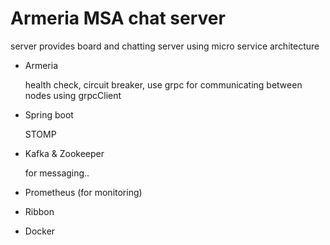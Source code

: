 # Armeria MSA chat server 
 server provides board and chatting server using micro service architecture
 
 
- Armeria
  
  health check, circuit breaker, use grpc for communicating between nodes using grpcClient 
  
- Spring boot 

  STOMP
  
- Kafka & Zookeeper

  for messaging.. 
  
- Prometheus (for monitoring)
- Ribbon
- Docker
